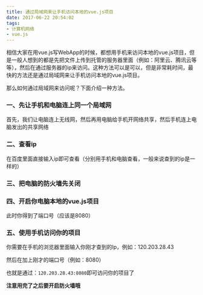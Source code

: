 ```yaml
---
title: 通过局域网来让手机访问本地的vue.js项目
date: 2017-06-22 20:54:02
tags:
- 计算机网络
- vue.js
---
```


相信大家在用vue.js写WebApp的时候，都想用手机来访问本地的vue.js项目，但是一般人想到的都是先把文件上传到托管的服务器里面（例如：阿里云、腾讯云等等），然后在通过服务器的ip来访问。这种方法可以是可以，但是非常耗时间，最快的方法还是通过局域网来让手机访问本地的vue.js项目。

那么如何通过局域网来访问呢？下面介绍一种方法。

### 一、先让手机和电脑连上同一个局域网

首先，我们让电脑连上无线网，然后再用电脑给手机开网络共享，然后手机连上电脑发出的共享网络

### 二、查看ip

在百度里面直接输入ip即可查看（分别用手机和电脑查看，一般来说查到的ip是一样的）

### 三、把电脑的防火墙先关闭

### 四、开启你电脑本地的vue.js项目

此时你得到了端口号（应该是8080）

### 五、使用手机访问你的项目

你需要在手机的浏览器里面输入你刚才查到的Ip，例如：120.203.28.43

然后在加上刚才的端口号（例如：8080）

也就是通过：`120.203.28.43:8080`即可访问你的项目了



**注意用完了之后要开启防火墙哦**